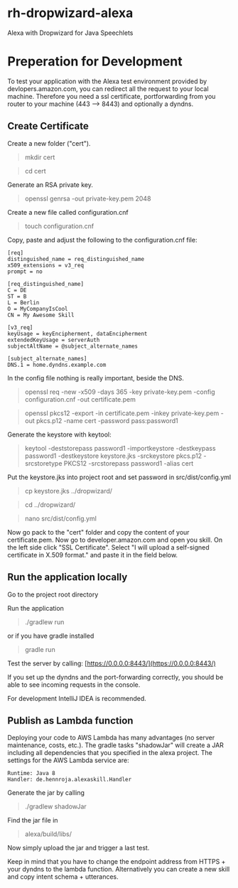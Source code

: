 # rh-dropwizard-alexa
Alexa with Dropwizard for Java Speechlets

Preperation for Development
===========================

To test your application with the Alexa test environment provided by devlopers.amazon.com, you can redirect all the request to your local machine. Therefore you 
need a ssl certificate, portforwarding from you router to your machine (443 --> 8443) and optionally a dyndns.


Create Certificate
------------------

Create a new folder ("cert").
> mkdir cert

> cd cert

Generate an RSA private key.
> openssl genrsa -out private-key.pem 2048

Create a new file called configuration.cnf
> touch configuration.cnf

Copy, paste and adjust the following to the configuration.cnf file:
```
[req]
distinguished_name = req_distinguished_name
x509_extensions = v3_req
prompt = no

[req_distinguished_name]
C = DE
ST = B
L = Berlin
O = MyCompanyIsCool
CN = My Awesome Skill

[v3_req]
keyUsage = keyEncipherment, dataEncipherment
extendedKeyUsage = serverAuth
subjectAltName = @subject_alternate_names

[subject_alternate_names]
DNS.1 = home.dyndns.example.com
```
In the config file nothing is really important, beside the DNS.

> openssl req -new -x509 -days 365 
             -key private-key.pem 
             -config configuration.cnf 
             -out certificate.pem

> openssl pkcs12 -export -in certificate.pem -inkey private-key.pem -out pkcs.p12 -name cert -password pass:password1

Generate the keystore with keytool:

> keytool -deststorepass password1 -importkeystore -destkeypass password1 
  -destkeystore keystore.jks -srckeystore pkcs.p12 -srcstoretype 
  PKCS12 -srcstorepass password1 -alias cert


Put the keystore.jks into project root and set password in src/dist/config.yml
> cp keystore.jks ../dropwizard/

> cd ../dropwizard/

> nano src/dist/config.yml

Now go pack to the "cert" folder and copy the content of your certificate.pem.
Now go to developer.amazon.com and open you skill. On the left side click "SSL Certificate".
Select "I will upload a self-signed certificate in X.509 format." and paste it in the field below.

Run the application locally
---------------------------
Go to the project root directory

Run the application
> ./gradlew run

or if you have gradle installed
> gradle run

Test the server by calling: [https://0.0.0.0:8443/](https://0.0.0.0:8443/)

If you set up the dyndns and the port-forwarding correctly, you should be able to see incoming requests in the console.

For development IntelliJ IDEA is recommended.


Publish as Lambda function
--------------------------

Deploying your code to AWS Lambda has many advantages (no server maintenance, costs, etc.). The gradle tasks "shadowJar" will create a JAR including all dependencies that you specified in the alexa project.
The settings for the AWS Lambda service are:
```
Runtime: Java 8
Handler: de.hennroja.alexaskill.Handler
```

Generate the jar by calling
> ./gradlew shadowJar

Find the jar file in
> alexa/build/libs/

Now simply upload the jar and trigger a last test.

Keep in mind that you have to change the endpoint address from HTTPS + your dyndns to the lambda function.
Alternatively you can create a new skill and copy intent schema + utterances.